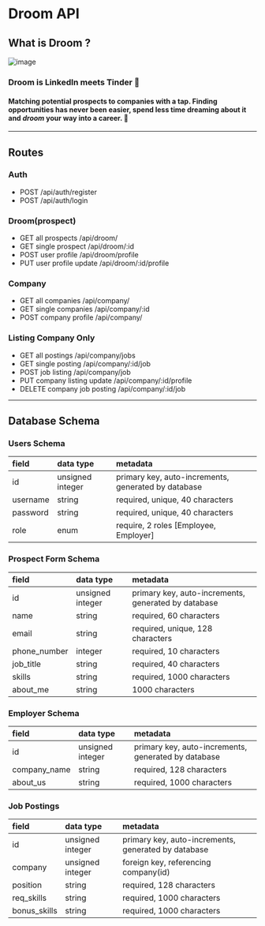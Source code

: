 # Droom API

## What is Droom ?

![image](https://i.imgur.com/RF1xM41.png)


### Droom is LinkedIn meets Tinder 💖

#### Matching potential prospects to companies with a tap. Finding opportunities has never been easier, spend less time dreaming about it and _droom_ your way into a career. 🚀

---

## Routes

### Auth

- POST /api/auth/register
- POST /api/auth/login

### Droom(prospect)

- GET all prospects /api/droom/
- GET single prospect /api/droom/:id
- POST user profile /api/droom/profile
- PUT user profile update /api/droom/:id/profile

### Company

- GET all companies /api/company/
- GET single companies /api/company/:id
- POST company profile /api/company/

### Listing **Company Only**

- GET all postings /api/company/jobs
- GET single posting /api/company/:id/job
- POST job listing /api/company/job
- PUT company listing update /api/company/:id/profile
- DELETE company job posting /api/company/:id/job

---

## Database Schema

### Users Schema

| field    | data type        | metadata                                            |
| :------- | :--------------- | :-------------------------------------------------- |
| id       | unsigned integer | primary key, auto-increments, generated by database |
| username | string           | required, unique, 40 characters                     |
| password | string           | required, unique, 40 characters                     |
| role     | enum             | require, 2 roles [Employee, Employer]               |

### Prospect Form Schema

| field        | data type        | metadata                                            |
| :----------- | :--------------- | :-------------------------------------------------- |
| id           | unsigned integer | primary key, auto-increments, generated by database |
| name         | string           | required, 60 characters                             |
| email        | string           | required, unique, 128 characters                    |
| phone_number | integer          | required, 10 characters                             |
| job_title    | string           | required, 40 characters                             |
| skills       | string           | required, 1000 characters                           |
| about_me     | string           | 1000 characters                                     |

### Employer Schema

| field        | data type        | metadata                                            |
| :----------- | :--------------- | :-------------------------------------------------- |
| id           | unsigned integer | primary key, auto-increments, generated by database |
| company_name | string           | required, 128 characters                            |
| about_us     | string           | required, 1000 characters                           |

### Job Postings

| field        | data type        | metadata                                            |
| :----------- | :--------------- | :-------------------------------------------------- |
| id           | unsigned integer | primary key, auto-increments, generated by database |
| company      | unsigned integer | foreign key, referencing company(id)                |
| position     | string           | required, 128 characters                            |
| req_skills   | string           | required, 1000 characters                           |
| bonus_skills | string           | required, 1000 characters                           |
